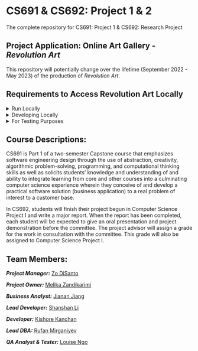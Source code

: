 # CS691 & CS692: Project 1 & 2
<!-- # CS691: Project 1 -->
 
<!-- The complete repository for CS691: Project 1 -->
The complete repository for CS691: Project 1 & CS692: Research Project 

## Project Application: Online Art Gallery - _Revolution Art_

This repository will potentially change over the lifetime (September 2022 - May 2023) of the production of _Revolution Art_.

## Requirements to Access Revolution Art Locally
<details>
 <summary>Run Locally</summary>
 
- Ensure you have the latest version of Node on your local machine. We recommend using Node Version Manager (NVM) to install and manage multiple Node versions.
  - To run the client locally, from the client directory, run ```npm start```. A server should start on ```localhost:3000/```
</details>

<details>
 <summary>Developing Locally</summary>
 
- Clone this repo to your local machine
- Before starting a new feature, run ```git pull``` to get the most up to date files.
- Make code changes to your local branch.
- To commit your changes locally, run ```git add .```, then ```git commit -m '[message describing commit]'```.
</details>

<details>
 <summary>For Testing Purposes</summary>
 
- Go to the "Code" drop down button: 

![code](https://user-images.githubusercontent.com/70993217/228628715-aa6ffaf9-f21d-40bf-ab9d-651d4b640b67.png)
  - Select "Download ZIP".
- Once that is finished downloading (fairly quick), open up the folder "SourceCode" in VS Code:

![SourceCode](https://user-images.githubusercontent.com/70993217/228632519-90f0b176-94d9-4d6b-a981-fbb605c0e479.png)
  - Your file hierarchy should look like: 

![vsCode](https://user-images.githubusercontent.com/70993217/228629339-f175309d-f336-408d-9da7-39053635080e.png)
- Open the "server" folder and open the ```index.js``` file.
  - Scroll down to line 30 and comment it out (```CMD``` + ```/``` on Macs)
  - Now, uncomment line 31 and save the file.
- Open the terminal in VS Code.
  - Type the following commands:
    - ```cd client```
    - ```npm start```
      - If there is an error here, try typing ```npm install```, if a different error occurs, type ```npm install --force```. That should work, so now you can type ```npm start```.
  - Your default browser should open up a tab with ```localhost:3000``` in it (if you have an older computer, it may take a little time).
    - However if it takes more than 3min, in the terminal type ```control``` + ```c``` (on Macs) to stop the ```localhost``` from running and retype ```npm start```. It should work now.
- Now that you have that up and running, go back to VS Code and open a *second* terminal window (**DO NOT** close the first one), and in it type the following commands:
  - ```cd server```
  - ```npm install```
  - ```npm start```
- When that is finished, go back to your default browser and refresh your ```localhost```.

If you have any questions or errors, please reach out to Zo or Kishore.
</details>

## Course Descriptions:

CS691 is Part 1 of a two-semester Capstone course that emphasizes software engineering design through the use of abstraction, creativity, algorithmic problem-solving, programming, and computational thinking skills as well as solicits students’ knowledge and understanding of and ability to integrate learning from core and other courses into a culminating computer science experience wherein they conceive of and develop a practical software solution (business application) to a real problem of interest to a customer base.

In CS692, students<!--enrolled in Computer Science Project II --> will finish their project begun in Computer Science Project I and write a major report. When the report has been completed, each student will be expected to give an oral presentation and project demonstration before the committee. The project advisor will assign a grade for the work in consultation with the committee. This grade will also be assigned to Computer Science Project I.

## Team Members: 
**_Project Manager:_** <a href="https://github.com/zdisanto">Zo DiSanto</a>

**_Project Owner:_** <a href="https://github.com/M-Zandikarimi">Melika Zandikarimi</a>

**_Business Analyst:_** <a href="https://github.com/Jianan-Jiang316">Jianan Jiang</a>

**_Lead Developer:_** <a href="https://github.com/sslcandoit">Shanshan Li</a>

**_Developer:_** <a href="https://github.com/kishore1521">Kishore  Kanchan</a>

**_Lead DBA:_** <a href="https://github.com/mirganiyevrufan">Rufan Mirganiyev</a>

**_QA Analyst & Tester:_** <a href="https://github.com/ntkchinh">Louise Ngo</a>

